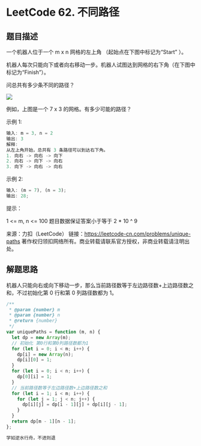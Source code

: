 # LeetCode 62. 不同路径

## 题目描述

一个机器人位于一个 m x n 网格的左上角 （起始点在下图中标记为“Start” ）。

机器人每次只能向下或者向右移动一步。机器人试图达到网格的右下角（在下图中标记为“Finish”）。

问总共有多少条不同的路径？

![](/algorithm/unique-paths.png)

例如，上图是一个 7 x 3 的网格。有多少可能的路径？

示例 1:

```javascript
输入: m = 3, n = 2
输出: 3
解释:
从左上角开始，总共有 3 条路径可以到达右下角。
1. 向右 -> 向右 -> 向下
2. 向右 -> 向下 -> 向右
3. 向下 -> 向右 -> 向右
```

示例 2:

```javascript
输入: (m = 7), (n = 3);
输出: 28;
```

提示：

1 <= m, n <= 100
题目数据保证答案小于等于 2 \* 10 ^ 9

来源：力扣（LeetCode）
链接：https://leetcode-cn.com/problems/unique-paths
著作权归领扣网络所有。商业转载请联系官方授权，非商业转载请注明出处。

## 解题思路

机器人只能向右或向下移动一步，那么当前路径数等于左边路径数+上边路径数之和，不过初始化第 0 行和第 0 列路径数都为 1。

```javascript
/**
 * @param {number} m
 * @param {number} n
 * @return {number}
 */
var uniquePaths = function (m, n) {
  let dp = new Array(m);
  // 初始化 第0行和第0列路径数都为1
  for (let i = 0; i < m; i++) {
    dp[i] = new Array(n);
    dp[i][0] = 1;
  }
  for (let i = 0; i < n; i++) {
    dp[0][i] = 1;
  }
  // 当前路径数等于左边路径数+上边路径数之和
  for (let i = 1; i < m; i++) {
    for (let j = 1; j < n; j++) {
      dp[i][j] = dp[i - 1][j] + dp[i][j - 1];
    }
  }
  return dp[m - 1][n - 1];
};
```

```javascript
学如逆水行舟，不进则退
```
